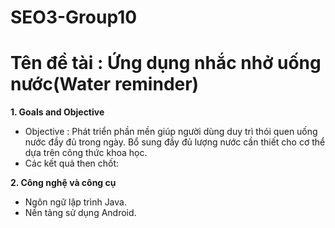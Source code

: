 # SEO3-Group10
# Tên đề tài : Ứng dụng nhắc nhở uống nước(Water reminder)

**1. Goals and Objective**
* Objective : Phát triển phần mền giúp người dùng duy trì thói quen uống nước đầy đủ trong ngày. Bổ sung đầy đủ lượng nước cần thiết cho cơ thể dựa trên công thức khoa học.
* Các kết quả then chốt: 

**2. Công nghệ và công cụ**
* Ngôn ngữ lập trình Java.
* Nền tảng sử dụng Android.
